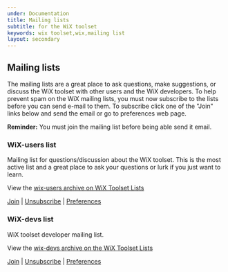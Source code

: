 ```yaml
---
under: Documentation
title: Mailing lists
subtitle: for the WiX toolset
keywords: wix toolset,wix,mailing list
layout: secondary
---
```


## Mailing lists

The mailing lists are a great place to ask questions, make suggestions, or discuss the WiX toolset with other users and the WiX developers. 
To help prevent spam on the WiX mailing lists, you must now subscribe to the lists before you can send e-mail to them. 
To subscribe click one of the "Join" links below and send the email or go to preferences web page.

**Reminder:** You must join the mailing list before being able send it email.


<h3 id="wix-users">WiX-users list</h3>

Mailing list for questions/discussion about the WiX toolset. This is the most active list and a great place to ask your questions
or lurk if you just want to learn.

View the [wix-users archive on WiX Toolset Lists](http://lists.wixtoolset.org/private.cgi/wix-users-wixtoolset.org/)

[Join](mailto:wix-users-request@lists.wixtoolset.org?subject=subscribe) | [Unsubscribe](mailto:wix-users-unsubscribe@lists.wixtoolset.org?subject=unsubscribe) | [Preferences](http://lists.wixtoolset.org/listinfo.cgi/wix-users-wixtoolset.org)


<h3 id="wix-devs">WiX-devs list</h3>

WiX toolset developer mailing list.

View the [wix-devs archive on the WiX Toolset Lists](http://lists.wixtoolset.org/private.cgi/wix-devs-wixtoolset.org/)

[Join](mailto:wix-devs-subscribe@lists.wixtoolset.org?subject=subscribe) | [Unsubscribe](mailto:wix-devs-unsubscribe@lists.wixtoolset.org?subject=unsubscribe) | [Preferences](http://lists.wixtoolset.org/listinfo.cgi/wix-devs-wixtoolset.org)
